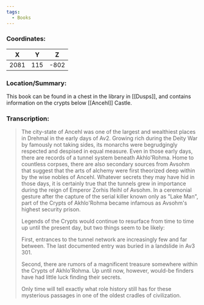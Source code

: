 ```yaml
---
tags:
  - Books
---
```


### Coordinates:
| **X** | **Y**| **Z** |
|:-----:|:----:|:-----:|
|2081  |115   |-802  |

### Location/Summary:
This book can be found in a chest in the library in [[Dusps]], and contains information on the crypts below [[Ancehl]] Castle.

### Transcription:
> The city-state of Ancehl was one of the largest and wealthiest places in Drehmal in the early days of Av2. Growing rich during the Deity War by famously not taking sides, its monarchs were begrudgingly respected and despised in equal measure. Even in those early days, there are records of a tunnel system beneath Akhlo'Rohma. Home to countless corpses, there are also secondary sources from Avsohm that suggest that the arts of alchemy were first theorized deep within by the wise nobles of Ancehl. Whatever secrets they may have hid in those days, it is certainly true that the tunnels grew in importance during the reign of Emperor Zorhis Ifeihl of Avsohm. In a ceremonial gesture after the capture of the serial killer known only as "Lake Man", part of the Crypts of Akhlo'Rohma became infamous as Avsohm's highest security prison.
>
> Legends of the Crypts would continue to resurface from time to time up until the present day, but two things seem to be likely:
>
> First, entrances to the tunnel network are increasingly few and far between. The last documented entry was buried in a landslide in Av3 301.
>
> Second, there are rumors of a magnificent treasure somewhere within the Crypts of Akhlo'Rohma. Up until now, however, would-be finders have had little luck finding their secrets.
>
> Only time will tell exactly what role history still has for these mysterious passages in one of the oldest cradles of civilization.


  

